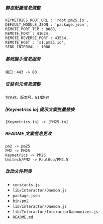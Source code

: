 ##### 静态配置信息调整

```
KEYMETRICS_ROOT_URL : 'root.pm25.io',
DEFAULT_MODULE_JSON : 'package.json',
REMOTE_PORT_TCP : 8080,
REMOTE_PORT : 41624,
REMOTE_REVERSE_PORT : 43554,
REMOTE_HOST : 's1.pm25.io',
SEND_INTERVAL : 1000
```

##### 基础握手信息服务

```
端口：443 -> 80
```

##### 安装包元信息调整

```
包名称、版本号、BIN路径
```

##### [Keymetrics.io] 提示文案批量替换

```
[Keymetrics.io] -> [PM25.io]
```

##### README 文案信息更改

```
pm2 -> pm25
PM2 -> PM25
Keymetrics -> PM25
Unitech/PM2 -> PaulGuo/PM2.5
```

##### 改动文件列表

- `constants.js`
- `lib/Interactor/Daemon.js`
- `package.json`
- `bin/pm2`
- `lib/Interactor/Daemon.js`
- `lib/Interactor/InteractorDaemonizer.js`
- `README.md`
